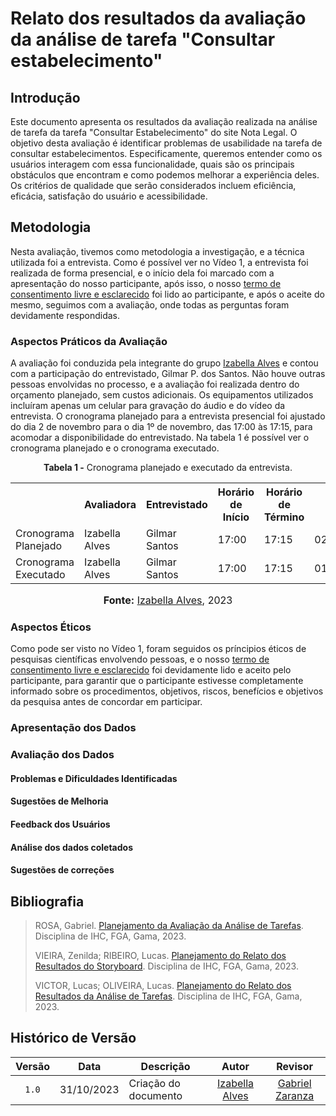 # Relato dos resultados da avaliação da análise de tarefa "Consultar estabelecimento"

## Introdução

Este documento apresenta os resultados da avaliação realizada na análise de tarefa da tarefa "Consultar Estabelecimento" do site Nota Legal. O objetivo desta avaliação é identificar problemas de usabilidade na tarefa de consultar estabelecimentos. Especificamente, queremos entender como os usuários interagem com essa funcionalidade, quais são os principais obstáculos que encontram e como podemos melhorar a experiência deles. Os critérios de qualidade que serão considerados incluem eficiência, eficácia, satisfação do usuário e acessibilidade.

## Metodologia

Nesta avaliação, tivemos como metodologia a investigação, e a técnica utilizada foi a entrevista. Como é possível ver no Vídeo 1, a entrevista foi realizada de forma presencial, e o início dela foi marcado com a apresentação do nosso participante, após isso, o nosso [termo de consentimento livre e esclarecido](https://github.com/Interacao-Humano-Computador/2023.2-NotaLegal/blob/main/docs/design-avaliacao-desenvolvimento/planejamento_analise_tarefas.md#d---decidir-as-quest%C3%B5es-%C3%A9ticas) foi lido ao participante, e após o aceite do mesmo, seguimos com a avaliação, onde todas as perguntas foram devidamente respondidas.

### Aspectos Práticos da Avaliação

A avaliação foi conduzida pela integrante do grupo [Izabella Alves](https://github.com/izabellaalves) e contou com a participação do entrevistado, Gilmar P. dos Santos. Não houve outras pessoas envolvidas no processo, e a avaliação foi realizada dentro do orçamento planejado, sem custos adicionais. Os equipamentos utilizados incluíram apenas um celular para gravação do áudio e do vídeo da entrevista. O cronograma planejado para a entrevista presencial foi ajustado do dia 2 de novembro para o dia 1º de novembro, das 17:00 às 17:15, para acomodar a disponibilidade do entrevistado. Na tabela 1 é possível ver o cronograma planejado e o cronograma executado.

<div align="center">
<p><b>Tabela 1 -</b> Cronograma planejado e executado da entrevista.</p>
  
  <table>
  <tr>
    <th></th>
    <th>Avaliadora</th>
    <th>Entrevistado</th>
    <th>Horário de Início</th>
    <th>Horário de Término</th>
    <th>Data</th>
    <th>Local</th>
  </tr>
  <tr>
    <td>Cronograma Planejado</td>
    <td>Izabella Alves</td>
    <td>Gilmar Santos</td>
    <td>17:00</td>
    <td>17:15</td>
    <td>02/11/2023</td>
    <td>Presencial</td>
  </tr>
  <tr>
    <td>Cronograma Executado</td>
    <td>Izabella Alves</td>
    <td>Gilmar Santos</td>
    <td>17:00</td>
    <td>17:15</td>
    <td>01/11/2023</td>
    <td>Presencial</td>
  </tr>
</table>

<font size="3"><p style="text-align: center"><b>Fonte:</b> <a href="https://github.com/izabellaalves">Izabella Alves</a>, 2023</p></font>
</div>


### Aspectos Éticos

Como pode ser visto no Vídeo 1, foram seguidos os príncipios éticos de pesquisas científicas envolvendo pessoas, e o nosso [termo de consentimento livre e esclarecido](https://github.com/Interacao-Humano-Computador/2023.2-NotaLegal/blob/main/docs/design-avaliacao-desenvolvimento/planejamento_analise_tarefas.md#d---decidir-as-quest%C3%B5es-%C3%A9ticas) foi devidamente lido e aceito pelo participante, para garantir que o participante estivesse completamente informado sobre os procedimentos, objetivos, riscos, benefícios e objetivos da pesquisa antes de concordar em participar. 

### Apresentação dos Dados

### Avaliação dos Dados

#### Problemas e Dificuldades Identificadas

#### Sugestões de Melhoria

#### Feedback dos Usuários

#### Análise dos dados coletados

#### Sugestões de correções


## Bibliografia
> ROSA, Gabriel. [Planejamento da Avaliação da Análise de Tarefas](https://github.com/Interacao-Humano-Computador/2023.2-NotaLegal/blob/main/docs/design-avaliacao-desenvolvimento/planejamento_analise_tarefas.md). Disciplina de IHC, FGA, Gama, 2023.
>
> VIEIRA, Zenilda; RIBEIRO, Lucas. [Planejamento do Relato dos Resultados do Storyboard](https://github.com/Interacao-Humano-Computador/2023.2-NotaLegal/blob/main/docs/design-avaliacao-desenvolvimento/planejamento-relato_storyboard.md#planejamento-do-relato-dos-resultados-da-avalia%C3%A7%C3%A3o-do-storyboard). Disciplina de IHC, FGA, Gama, 2023.
>
> VICTOR, Lucas; OLIVEIRA, Lucas. [Planejamento do Relato dos Resultados da Análise de Tarefas](https://github.com/Interacao-Humano-Computador/2023.2-NotaLegal/blob/main/docs/design-avaliacao-desenvolvimento/planejamento_relato_tarefas2.md). Disciplina de IHC, FGA, Gama, 2023.

## Histórico de Versão

| Versão | Data       | Descrição            |                       Autor                        |                     Revisor                      |
| :----: | ---------- | -------------------- | :------------------------------------------------: | :----------------------------------------------: |
| `1.0`  | 31/10/2023 | Criação do documento |  [Izabella Alves](https://github.com/izabellaalves)    | [Gabriel Zaranza](https://github.com/GZaranza) |
